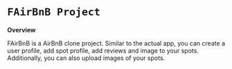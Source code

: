 # `FAirBnB Project`

**Overview**

FAirBnB is a AirBnB clone project. Similar to the actual app, you can create a user profile, add spot profile, add reviews and image to your spots. Additionally, you can also upload images of your spots.

